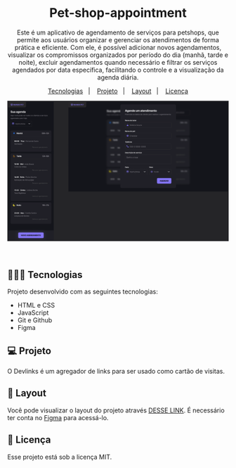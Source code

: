 <h1 align="center"> Pet-shop-appointment </h1>

<p align="center">
Este é um aplicativo de agendamento de serviços para petshops, que permite aos usuários organizar e gerenciar os atendimentos de forma prática e eficiente. Com ele, é possível adicionar novos agendamentos, visualizar os compromissos organizados por período do dia (manhã, tarde e noite), excluir agendamentos quando necessário e filtrar os serviços agendados por data específica, facilitando o controle e a visualização da agenda diária.
</p>

<p align="center">
  <a href="#-tecnologias">Tecnologias</a>&nbsp;&nbsp;&nbsp;|&nbsp;&nbsp;&nbsp;
  <a href="#-projeto">Projeto</a>&nbsp;&nbsp;&nbsp;|&nbsp;&nbsp;&nbsp;
  <a href="#-layout">Layout</a>&nbsp;&nbsp;&nbsp;|&nbsp;&nbsp;&nbsp;
  <a href="#memo-licença">Licença</a>
</p>

<p align="center">
  <img alt="License" src="https://github.com/brunooliveira7/Pet-shop-appointment/blob/main/src/assets/Layout%20Petshop.png">
</p>

<br>

## 🧑🏻‍💻 Tecnologias

Projeto desenvolvido com as seguintes tecnologias:

- HTML e CSS
- JavaScript
- Git e Github
- Figma

## 💻 Projeto

O Devlinks é um agregador de links para ser usado como cartão de visitas.

## 🔖 Layout

Você pode visualizar o layout do projeto através [DESSE LINK](https://www.figma.com/design/0bmrndnjWzlYNCAcldbQWG/Agendamento-de-petshop--Community-?node-id=0-1&p=f&m=dev). É necessário ter conta no [Figma](https://figma.com) para acessá-lo.

## :memo: Licença

Esse projeto está sob a licença MIT.
